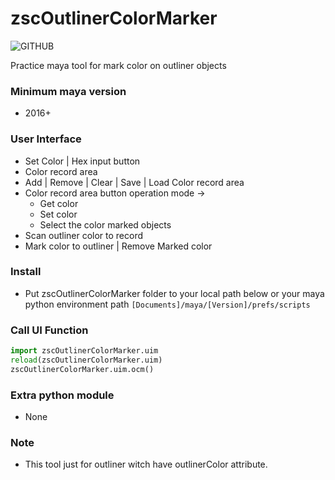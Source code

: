 # zscOutlinerColorMarker
![GITHUB](https://1.bp.blogspot.com/-0jIaxfg6eYA/X3cg-gEj0MI/AAAAAAAADfY/Zeg7VfrUdSg_mbE_Mh8TYu29ix0LKK5DQCLcBGAsYHQ/s320/_screenshot.png)

Practice maya tool for mark color on outliner objects

### **Minimum maya version**
* 2016+

### **User Interface**
* Set Color | Hex input button
* Color record area
* Add | Remove | Clear | Save | Load Color record area
* Color record area button operation mode ->
  * Get color
  * Set color
  * Select the color marked objects
* Scan outliner color to record
* Mark color to outliner | Remove Marked color

### **Install**
* Put zscOutlinerColorMarker folder to your local path below or your maya python environment path
`[Documents]/maya/[Version]/prefs/scripts`

### **Call UI Function**
```py
import zscOutlinerColorMarker.uim
reload(zscOutlinerColorMarker.uim)
zscOutlinerColorMarker.uim.ocm() 
```

### **Extra python module**
* None

### **Note**
* This tool just for outliner witch have outlinerColor attribute.

